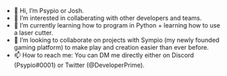 - 👋 Hi, I’m Psypio or Josh.
- 👀 I’m interested in collaberating with other developers and teams.
- 🌱 I’m currently learning how to program in Python + learning how to use a laser cutter.
- 💞️ I’m looking to collaborate on projects with Sympio (my newly founded gaming platform) to make play and creation easier than ever before.
- 📫 How to reach me: You can DM me directly either on Discord (Psypio#0001) or Twitter (@DeveloperPrime).

<!---
Psypio/Psypio is a ✨ special ✨ repository because its `README.md` (this file) appears on your GitHub profile.
You can click the Preview link to take a look at your changes.
--->

